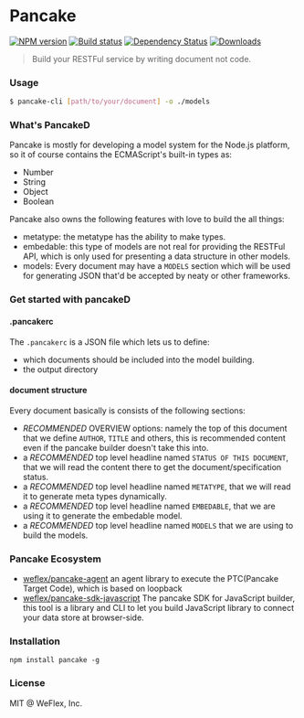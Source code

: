 # Pancake

[![NPM version][npm-image]][npm-url]
[![Build status][travis-image]][travis-url]
[![Dependency Status][david-image]][david-url]
[![Downloads][downloads-image]][downloads-url]

> Build your RESTFul service by writing document not code.

### Usage

```sh
$ pancake-cli [path/to/your/document] -o ./models
```

### What's PancakeD

Pancake is mostly for developing a model system for the Node.js platform, so it of course contains
the ECMAScript's built-in types as:

- Number
- String
- Object
- Boolean

Pancake also owns the following features with love to build the all things:

- metatype: the metatype has the ability to make types.
- embedable: this type of models are not real for providing the RESTFul API, which is only used for
  presenting a data structure in other models.
- models: Every document may have a `MODELS` section which will be used for generating JSON that'd
  be accepted by neaty or other frameworks.

### Get started with pancakeD

#### .pancakerc

The `.pancakerc` is a JSON file which lets us to define:

- which documents should be included into the model building.
- the output directory

#### document structure

Every document basically is consists of the following sections:

- *RECOMMENDED* OVERVIEW options: namely the top of this document that we define `AUTHOR`, `TITLE` and others, this is recommended content even if the pancake builder doesn't take this into.
- a *RECOMMENDED* top level headline named `STATUS OF THIS DOCUMENT`, that we will read the content there to get the document/specification status.
- a *RECOMMENDED* top level headline named `METATYPE`, that we will read it to generate meta types dynamically.
- a *RECOMMENDED* top level headline named `EMBEDABLE`, that we are using it to generate the embedable model.
- a *RECOMMENDED* top level headline named `MODELS` that we are using to build the models.

### Pancake Ecosystem

- [weflex/pancake-agent](https://github.com/weflex/pancake-agent) an agent library to execute the PTC(Pancake Target Code), which is based on loopback
- [weflex/pancake-sdk-javascript](https://github.com/weflex/pancake-sdk-javascript) The pancake SDK for JavaScript builder, this tool is a library and CLI to let you build JavaScript library to
connect your data store at browser-side.

### Installation

```
npm install pancake -g
```

### License

MIT @ WeFlex, Inc.

[npm-image]: https://img.shields.io/npm/v/pancake.svg?style=flat-square
[npm-url]: https://npmjs.org/package/pancake
[travis-image]: https://img.shields.io/travis/weflex/pancake.svg?style=flat-square
[travis-url]: https://travis-ci.org/weflex/pancake
[david-image]: http://img.shields.io/david/weflex/pancake.svg?style=flat-square
[david-url]: https://david-dm.org/weflex/pancake
[downloads-image]: http://img.shields.io/npm/dm/pancake.svg?style=flat-square
[downloads-url]: https://npmjs.org/package/pancake